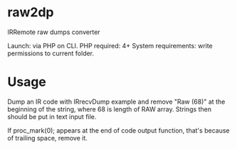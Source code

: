 # raw2dp
IRRemote raw dumps converter

Launch: via PHP on CLI.
PHP required: 4+
System requirements: write permissions to current folder.

# Usage
Dump an IR code with IRrecvDump example and remove "Raw (68)" at the beginning
of the string, where 68 is length of RAW array. Strings then should be put in
text input file.

If proc_mark(0); appears at the end of code output function, that's because of
trailing space, remove it.
